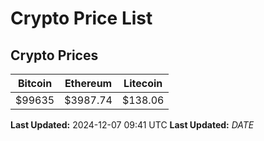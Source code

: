 # Crypto Price List

## Crypto Prices
| Bitcoin | Ethereum | Litecoin |
| ------- | -------- | -------- |
| $99635 | $3987.74 | $138.06 |
**Last Updated:** 2024-12-07 09:41 UTC
**Last Updated:** $DATE$
